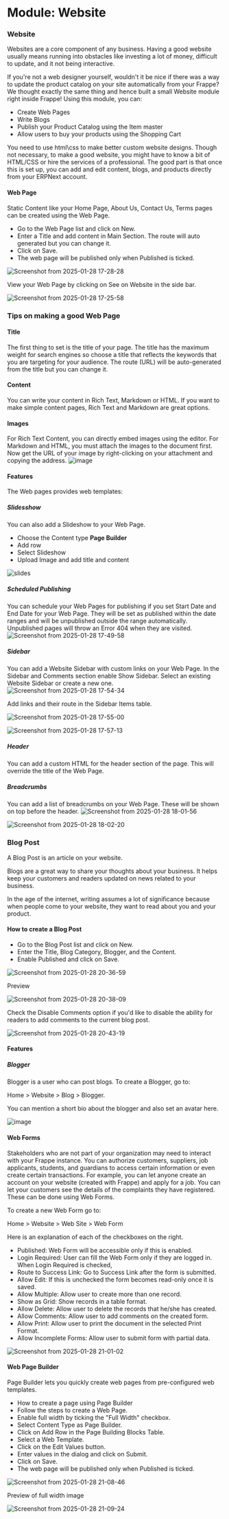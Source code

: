 # Module: Website

### Website
Websites are a core component of any business. Having a good website usually means running into 
obstacles like investing a lot of money, difficult to update, and it not being interactive.

If you're not a web designer yourself, wouldn't it be nice if there was a way to update the product 
catalog on your site automatically from your Frappe? We thought exactly the same thing and hence built 
a small Website module right inside Frappe! Using this module, you can:

* Create Web Pages
* Write Blogs
* Publish your Product Catalog using the Item master
* Allow users to buy your products using the Shopping Cart

You need to use html\css to make better custom website designs. Though not necessary, to make a good website, 
you might have to know a bit of HTML/CSS or hire the services of a professional. 
The good part is that once this is set up, you can add and edit content, blogs, 
and products directly from your ERPNext account.

#### Web Page

Static Content like your Home Page, About Us, Contact Us, Terms pages can be created using the Web Page.

* Go to the Web Page list and click on New.
* Enter a Title and add content in Main Section. The route will auto generated but you can change it.
* Click on Save.
* The web page will be published only when Published is ticked.

![Screenshot from 2025-01-28 17-28-28](https://github.com/user-attachments/assets/d921147b-7dea-46ea-bd7e-39749fcff0d3)

View your Web Page by clicking on See on Website in the side bar.

![Screenshot from 2025-01-28 17-25-58](https://github.com/user-attachments/assets/92141bd5-1c3a-482e-8e4c-7a20fec0c2ff)

### Tips on making a good Web Page

#### Title

The first thing to set is the title of your page. The title has the maximum weight for search engines so choose 
a title that reflects the keywords that you are targeting for your audience. The route (URL) will be 
auto-generated from the title but you can change it.

#### Content

You can write your content in Rich Text, Markdown or HTML. If you want to make simple content pages, 
Rich Text and Markdown are great options.

#### Images

For Rich Text Content, you can directly embed images using the editor. For Markdown and HTML, 
you must attach the images to the document first. Now get the URL of your image by right-clicking 
on your attachment and copying the address.
![image](https://github.com/user-attachments/assets/ad86d54a-7c08-4ecc-8461-f3bdc575217f)

#### Features
The Web pages provides web templates:

##### Slidesshow
You can also add a Slideshow to your Web Page.

* Choose the Content type **Page Builder**
* Add row
* Select Slideshow
* Upload Image and add title and content

![slides](https://github.com/user-attachments/assets/b593e774-33dd-4a32-aedf-8aa4d8b85372)

##### Scheduled Publishing
You can schedule your Web Pages for publishing if you set Start Date and End Date for your Web Page. They will be set as published within the date ranges and will be unpublished outside the range automatically.
Unpublished pages will throw an Error 404 when they are visited.
![Screenshot from 2025-01-28 17-49-58](https://github.com/user-attachments/assets/dec428cd-0c5f-47ee-8c2d-5ea9b0a13a82)

##### Sidebar

You can add a Website Sidebar with custom links on your Web Page. In the Sidebar and Comments section enable Show Sidebar. Select an existing Website Sidebar or create a new one.
![Screenshot from 2025-01-28 17-54-34](https://github.com/user-attachments/assets/28279ba7-a353-4722-9fa7-4c2a4de35572)

Add links and their route in the Sidebar Items table.

![Screenshot from 2025-01-28 17-55-00](https://github.com/user-attachments/assets/74cd652c-af71-4c34-bce2-1c90f11cd684)

![Screenshot from 2025-01-28 17-57-13](https://github.com/user-attachments/assets/f07a5ea2-7418-47c2-81e6-475ccf87cc59)

##### Header
You can add a custom HTML for the header section of the page. This will override the title of the Web Page.

##### Breadcrumbs
You can add a list of breadcrumbs on your Web Page. These will be shown on top before the header.
![Screenshot from 2025-01-28 18-01-56](https://github.com/user-attachments/assets/4b9b6c7f-eda8-4b82-ba1d-75ae2939f151)

![Screenshot from 2025-01-28 18-02-20](https://github.com/user-attachments/assets/a5aa30f7-8726-4264-a313-57cc8916803f)

### Blog Post

A Blog Post is an article on your website.

Blogs are a great way to share your thoughts about your business. It helps keep your customers and readers updated on news related to your business.

In the age of the internet, writing assumes a lot of significance because when people come to your website, they want to read about you and your product.

#### How to create a Blog Post 

* Go to the Blog Post list and click on New.
* Enter the Title, Blog Category, Blogger, and the Content.
* Enable Published and click on Save.

![Screenshot from 2025-01-28 20-36-59](https://github.com/user-attachments/assets/92075a40-03d0-4a2e-94a7-d54caa09bdb7)

Preview

![Screenshot from 2025-01-28 20-38-09](https://github.com/user-attachments/assets/6f68899c-77c7-4770-9d1f-856f23eeaaf8)

Check the Disable Comments option if you'd like to disable the ability for readers to add comments to the current blog post.

![Screenshot from 2025-01-28 20-43-19](https://github.com/user-attachments/assets/11cc2b38-3717-41d7-8441-0c3292c5eb53)

#### Features

##### Blogger
Blogger is a user who can post blogs. To create a Blogger, go to:

Home > Website > Blog > Blogger.

You can mention a short bio about the blogger and also set an avatar here.

![image](https://github.com/user-attachments/assets/de86d9cf-f35b-4914-b77e-055defb91d81)

#### Web Forms

Stakeholders who are not part of your organization may need to interact with your Frappe instance. You can authorize customers, suppliers, job applicants, students, and guardians to access certain information or even create certain transactions. For example, you can let anyone create an account on your website (created with Frappe) and apply for a job. You can let your customers see the details of the complaints they have registered. These can be done using Web Forms.

To create a new Web Form go to:

Home > Website > Web Site > Web Form

Here is an explanation of each of the checkboxes on the right.

* Published: Web Form will be accessible only if this is enabled.
* Login Required: User can fill the Web Form only if they are logged in. When Login Required is checked,
* Route to Success Link: Go to Success Link after the form is submitted.
* Allow Edit: If this is unchecked the form becomes read-only once it is saved.
* Allow Multiple: Allow user to create more than one record.
* Show as Grid: Show records in a table format.
* Allow Delete: Allow user to delete the records that he/she has created.
* Allow Comments: Allow user to add comments on the created form.
* Allow Print: Allow user to print the document in the selected Print Format.
* Allow Incomplete Forms: Allow user to submit form with partial data.

![Screenshot from 2025-01-28 21-01-02](https://github.com/user-attachments/assets/d4c93fec-f80e-488a-8a36-7ca420e6622b)

#### Web Page Builder
Page Builder lets you quickly create web pages from pre-configured web templates.

* How to create a page using Page Builder 
* Follow the steps to create a Web Page.
* Enable full width by ticking the "Full Width" checkbox.
* Select Content Type as Page Builder.
* Click on Add Row in the Page Building Blocks Table.
* Select a Web Template.
* Click on the Edit Values button.
* Enter values in the dialog and click on Submit.
* Click on Save.
* The web page will be published only when Published is ticked.

![Screenshot from 2025-01-28 21-08-46](https://github.com/user-attachments/assets/6c131bad-c124-4a9d-80cf-84e7968a2908)

Preview of full width image

![Screenshot from 2025-01-28 21-09-24](https://github.com/user-attachments/assets/32167a01-fb31-4c72-b1dc-97e8cb4c0a84)






